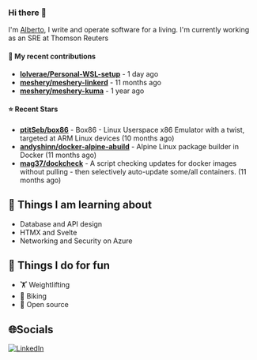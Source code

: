 ### Hi there 👋

I'm [Alberto](https://albertolvera.com), I write and operate software for a living. I'm currently working as an SRE at Thomson Reuters

#### 🚀 My recent contributions
- **[lolverae/Personal-WSL-setup](https://github.com/lolverae/Personal-WSL-setup)** - 1 day ago
- **[meshery/meshery-linkerd](https://github.com/meshery/meshery-linkerd)** - 11 months ago
- **[meshery/meshery-kuma](https://github.com/meshery/meshery-kuma)** - 1 year ago

#### ⭐ Recent Stars
- **[ptitSeb/box86](https://github.com/ptitSeb/box86)** - Box86 - Linux Userspace x86 Emulator with a twist, targeted at ARM Linux devices (10 months ago)
- **[andyshinn/docker-alpine-abuild](https://github.com/andyshinn/docker-alpine-abuild)** - Alpine Linux package builder in Docker (11 months ago)
- **[mag37/dockcheck](https://github.com/mag37/dockcheck)** - A script checking updates for docker images without pulling - then selectively auto-update some/all containers. (11 months ago)

## 📖 Things I am learning about

- Database and API design
- HTMX and Svelte
- Networking and Security on Azure

## 💪 Things I do for fun

- 🏋 Weightlifting
- 🚴 Biking
- 🤼 Open source

## 🌐Socials
[![LinkedIn](https://img.shields.io/badge/LinkedIn-%230077B5.svg?logo=linkedin&logoColor=white)](https://www.linkedin.com/in/luis-alberto-olvera/)
